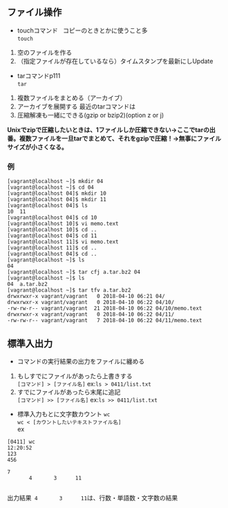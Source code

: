 ## ファイル操作
- touchコマンド  
コピーのときとかに使うこと多  
`touch`
1. 空のファイルを作る
2. （指定ファイルが存在しているなら）タイムスタンプを最新にしUpdate

- tarコマンドp111  
`tar`  
1. 複数ファイルをまとめる（アーカイブ）
2. アーカイブを展開する
最近のtarコマンドは
3. 圧縮解凍も一緒にできる(gzip or bzip2)(option z or j)

**Unixでzipで圧縮したいときは、1ファイルしか圧縮できない→ここでtarの出番。複数ファイルを一旦tarでまとめて、それをgzipで圧縮！→無事にファイルサイズが小さくなる。**


### 例
```
[vagrant@localhost ~]$ mkdir 04  
[vagrant@localhost ~]$ cd 04
[vagrant@localhost 04]$ mkdir 10
[vagrant@localhost 04]$ mkdir 11
[vagrant@localhost 04]$ ls
10  11
[vagrant@localhost 04]$ cd 10
[vagrant@localhost 10]$ vi memo.text
[vagrant@localhost 10]$ cd ..
[vagrant@localhost 04]$ cd 11
[vagrant@localhost 11]$ vi memo.text
[vagrant@localhost 11]$ cd ..
[vagrant@localhost 04]$ cd ..
[vagrant@localhost ~]$ ls
04
[vagrant@localhost ~]$ tar cfj a.tar.bz2 04
[vagrant@localhost ~]$ ls
04  a.tar.bz2
[vagrant@localhost ~]$ tar tfv a.tar.bz2 
drwxrwxr-x vagrant/vagrant   0 2018-04-10 06:21 04/
drwxrwxr-x vagrant/vagrant   0 2018-04-10 06:22 04/10/
-rw-rw-r-- vagrant/vagrant  21 2018-04-10 06:22 04/10/memo.text
drwxrwxr-x vagrant/vagrant   0 2018-04-10 06:22 04/11/
-rw-rw-r-- vagrant/vagrant   7 2018-04-10 06:22 04/11/memo.text
```


## 標準入出力
- コマンドの実行結果の出力をファイルに纏める
1. もしすでにファイルがあったら上書きする  
`[コマンド] > [ファイル名]`
ex:`ls > 0411/list.txt`
2. すでにファイルがあったら末尾に追記  
`[コマンド] >> [ファイル名]`
ex:`ls >> 0411/list.txt`
- 標準入力もとに文字数カウント
`wc`  
`wc < [カウントしたいテキストファイル名]`  
ex  
```
[0411] wc                                                                                                                   12:20:52
123
456

7
       4       3      11
       
```
出力結果` 4       3      11`は、行数・単語数・文字数の結果


